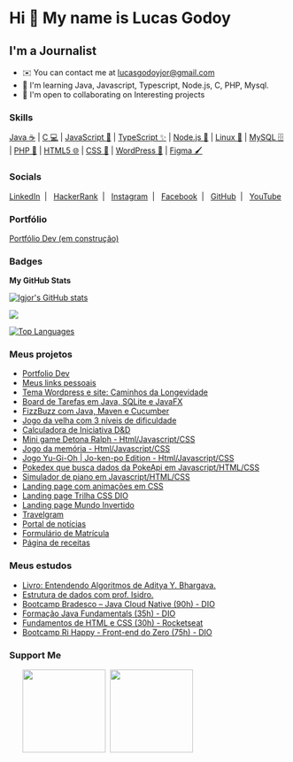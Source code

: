 Hi 👋 My name is Lucas Godoy
============================

I'm a Journalist
----------

* ✉️  You can contact me at [lucasgodoyjor@gmail.com](mailto:lucasgodoyjor@gmail.com)
* 🧠  I'm learning Java, Javascript, Typescript, Node.js, C, PHP, Mysql.
* 🤝  I'm open to collaborating on Interesting projects

### Skills

[Java ☕](https://www.oracle.com/java/) \|  [C 💻](https://docs.microsoft.com/en-us/cpp/?view=msvc-170) \| [JavaScript 🚀](https://developer.mozilla.org/pt-BR/docs/Web/JavaScript) \| [TypeScript ✨](https://www.typescriptlang.org/) \| [Node.js 🌿](https://nodejs.org/pt) \| [Linux 🐧](https://www.linuxfoundation.org/) \| [MySQL 🗄️](https://www.mysql.com/) \| [PHP 🐘](https://www.php.net/docs.php) \| [HTML5 🌐](https://developer.mozilla.org/en-US/docs/Glossary/HTML5) \| [CSS 🎨](https://developer.mozilla.org/pt-BR/docs/Web/CSS) \| [WordPress 🚀](https://br.wordpress.org/) \| [Figma 🖌️](https://www.figma.com/pt-br/)

### Socials

<p align="left">
  <a href="https://www.linkedin.com/in/lucasgch/" target="_blank" rel="noreferrer">LinkedIn</a>&nbsp; | &nbsp;
  <a href="https://www.hackerrank.com/profile/lucasgodoyjor" target="_blank" rel="noreferrer" alt="HackerRank">HackerRank</a>&nbsp; | &nbsp;
  <a href="http://www.instagram.com/desviante" target="_blank" rel="noreferrer">Instagram</a>&nbsp; | &nbsp;
  <a href="https://www.facebook.com/lucasGodoyCh/" target="_blank" rel="noreferrer">Facebook</a>&nbsp; | &nbsp;
  <a href="https://www.github.com/lgjor" target="_blank" rel="noreferrer">GitHub</a>&nbsp; | &nbsp;
  <a href="https://www.youtube.com/@Lucas-rr2il" target="_blank" rel="noreferrer">YouTube</a>
</p>

### Portfólio

<a href="https://lgjor.github.io/portfoliodev/" target="_blank" rel="noreferrer">Portfólio Dev (em construção)</a>

### Badges

<b>My GitHub Stats</b>

<a href="http://www.github.com/lgjor"><img src="https://github-readme-stats.vercel.app/api?username=lgjor&show_icons=true&hide=&count_private=true&title_color=0891b2&text_color=ffffff&icon_color=0891b2&bg_color=1c1917&hide_border=true&show_icons=true" alt="lgjor's GitHub stats" /></a>

<a href="http://www.github.com/lgjor"><img src="https://github-readme-streak-stats.herokuapp.com/?user=lgjor&stroke=ffffff&background=1c1917&ring=0891b2&fire=0891b2&currStreakNum=ffffff&currStreakLabel=0891b2&sideNums=ffffff&sideLabels=ffffff&dates=ffffff&hide_border=true" /></a>

<a href="https://github.com/lgjor" align="left"><img src="https://github-readme-stats.vercel.app/api/top-langs/?username=lgjor&langs_count=10&title_color=0891b2&text_color=ffffff&icon_color=0891b2&bg_color=1c1917&hide_border=true&locale=en&custom_title=Top%20%Languages" alt="Top Languages" /></a>

### Meus projetos

<ul>
  <li><a href="https://github.com/lgjor/portfoliodev" target="_blank">Portfolio Dev</a></li>
  <li><a href="https://lgjor.github.io/devlinks/" target="_blank">Meus links pessoais</a></li>
  <li><a href="https://caminhosdalongevidade.com.br/" target="_blank">Tema Wordpress e site: Caminhos da Longevidade</a></li>
  <li><a href="https://github.com/lgjor/desafio-board-dio" target="_blank">Board de Tarefas em Java, SQLite e JavaFX</a></li>
  <li><a href="https://github.com/lgjor/JavaFizzBuzzWithCucumber" target="_blank">FizzBuzz com Java, Maven e Cucumber</a></li>
  <li><a href="https://github.com/lgjor/TicTacToe" target="_blank">Jogo da velha com 3 níveis de dificuldade</a></li>
  <li><a href="https://github.com/lgjor/dndinitiativecalculator" target=_blank">Calculadora de Iniciativa D&D</a>
  <li><a href="https://github.com/lgjor/detona-ralph" target=_blank">Mini game Detona Ralph - Html/Javascript/CSS</a></li>
  <li><a href="https://github.com/lgjor/memory-game" target=_blank">Jogo da memória - Html/Javascript/CSS</a></li>
  <li><a href="https://github.com/lgjor/js-yugioh-assets" target=_blank">Jogo Yu-Gi-Oh | Jo-ken-po Edition - Html/Javascript/CSS</a></li>
  <li><a href="https://github.com/lgjor/Pokedex" target=_blank">Pokedex que busca dados da PokeApi em Javascript/HTML/CSS</a></li>
  <li><a href="https://github.com/lgjor/piano" target=_blank">Simulador de piano em Javascript/HTML/CSS</a></li>
  <li><a href="https://lgjor.github.io/patinsanimation" target="_blank">Landing page com animações em CSS</a></li>
  <li><a href="https://github.com/lgjor/landingpage-trilhacss-dio" target="_blank">Landing page Trilha CSS DIO</a></li>
  <li><a href="https://github.com/lgjor/LandingPageMundoInvertido" target="_blank">Landing page Mundo Invertido</a></li>
  <li><a href="https://lgjor.github.io/travelgram" target="_blank">Travelgram</a></li>
  <li><a href="https://lgjor.github.io/portaldenoticias/" target="_blank">Portal de notícias</a></li>
  <li><a href="https://lgjor.github.io/formulariodematricula/" target="_blank">Formulário de Matrícula</a></li>
  <li><a href="https://lgjor.github.io/recipepage/" target="_blank">Página de receitas</a></li>
</ul>

### Meus estudos

<ul>
  <li><a href="https://github.com/lgjor/EntendendoAlgoritmos" target="_blank">Livro: Entendendo Algoritmos de Aditya Y. Bhargava.</a></li>
  <li><a href="https://github.com/lgjor/Estrutura-de-dados" target="_blank">Estrutura de dados com prof. Isidro.</a></li>
  <li><a href="https://github.com/lgjor/BootcampBradescoJavaCloudNative" target="_blank">Bootcamp Bradesco – Java Cloud Native (90h) - DIO</a></li>
  <li><a href="https://github.com/lgjor/FormacaoJavaFundamentalsDIO" target="_blank">Formação Java Fundamentals (35h) - DIO</a></li>
  <li><a href="https://github.com/lgjor/FormacaoJavaFundamentalsDIO" target="_blank">Fundamentos de HTML e CSS (30h) - Rocketseat</a></li>
  <li><a href="https://github.com/lgjor/BootcampRiHappyFrontend" target="_blank">Bootcamp Ri Happy - Front-end do Zero (75h) - DIO</a></li>
</ul>

### Support Me

<ul style="list-style-type: none; margin: 0;">

<li style="display: inline-block; margin-right: 0.25rem;"><a href="https://www.buymeacoffee.com/desviante"><img src="https://cdn.buymeacoffee.com/buttons/v2/default-yellow.png" width="150"/></a></li>

<li style="display: inline-block; margin-right: 0.25rem;"><a href="https://www.ko-fi.com/desviante"><img src="https://storage.ko-fi.com/cdn/kofi2.png?v=3" width="150"/></a></li>

</ul>
